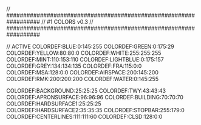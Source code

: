 // ##################################################################
//                 #1 COLORS v0.3
// ##################################################################

// ACTIVE
COLORDEF:BLUE:0:145:255
COLORDEF:GREEN:0:175:29
COLORDEF:YELLOW:80:80:0
COLORDEF:WHITE:255:255:255
COLORDEF:MINT:110:153:110
COLORDEF:LIGHTBLUE:0:175:157
COLORDEF:GREY:134:134:135
COLORDEF:FRA:115:0:0
COLORDEF:MSA:128:0:0
COLORDEF:AIRSPACE:200:145:200
COLORDEF:RMK:200:200:200
COLORDEF:WATER:0:145:255

COLORDEF:BACKGROUND:25:25:25
COLORDEF:TWY:43:43:43
COLORDEF:APRONSURFACE:96:96:96
COLORDEF:BUILDING:70:70:70
COLORDEF:HARDSURFACE1:25:25:25
COLORDEF:HARDSURFACE2:35:35:35
COLORDEF:STOPBAR:255:179:0
COLORDEF:CENTERLINES:111:111:60
COLORDEF:CLSD:128:0:0